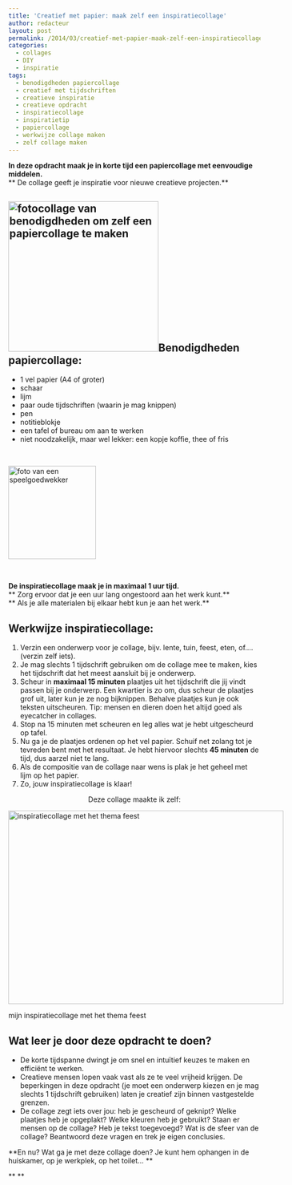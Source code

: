 ```yaml
---
title: 'Creatief met papier: maak zelf een inspiratiecollage'
author: redacteur
layout: post
permalink: /2014/03/creatief-met-papier-maak-zelf-een-inspiratiecollage/
categories:
  - collages
  - DIY
  - inspiratie
tags:
  - benodigdheden papiercollage
  - creatief met tijdschriften
  - creatieve inspiratie
  - creatieve opdracht
  - inspiratiecollage
  - inspiratietip
  - papiercollage
  - werkwijze collage maken
  - zelf collage maken
---
```

**In deze opdracht maak je in korte tijd een papiercollage met eenvoudige middelen.**  
** De collage geeft je inspiratie voor nieuwe creatieve projecten.**

## <img class="alignright  wp-image-6101" title="dit heb je nodig om zelf een papiercollage te maken" src="http://www.schildertuin.nl/wordpress/wp-content/uploads/2014/03/benodigdheden-collage.jpg" alt="fotocollage van benodigdheden om zelf een papiercollage te maken" width="300" height="300" />Benodigdheden papiercollage:

  * 1 vel papier (A4 of groter)
  * schaar
  * lijm
  * paar oude tijdschriften (waarin je mag knippen)
  * pen
  * notitieblokje
  * een tafel of bureau om aan te werken
  * niet noodzakelijk, maar wel lekker: een kopje koffie, thee of fris

&nbsp;

<img class="alignleft  wp-image-6097" title="maak zelf een papiercollage in 1 uur tijd" src="http://www.schildertuin.nl/wordpress/wp-content/uploads/2014/03/speelgoedwekker1.jpg" alt="foto van een speelgoedwekker" width="175" height="186" />

&nbsp;

**De inspiratiecollage maak je in maximaal 1 uur tijd.**  
** Zorg ervoor dat je een uur lang ongestoord aan het werk kunt.**  
** Als je alle materialen bij elkaar hebt kun je aan het werk.**

## Werkwijze inspiratiecollage:

  1. Verzin een onderwerp voor je collage, bijv. lente, tuin, feest, eten, of.…(verzin zelf iets).
  2. Je mag slechts 1 tijdschrift gebruiken om de collage mee te maken, kies het tijdschrift dat het meest aansluit bij je onderwerp.
  3. Scheur in **maximaal 15 minuten** plaatjes uit het tijdschrift die jij vindt passen bij je onderwerp. Een kwartier is zo om, dus scheur de plaatjes grof uit, later kun je ze nog bijknippen. Behalve plaatjes kun je ook teksten uitscheuren. Tip: mensen en dieren doen het altijd goed als eyecatcher in collages.
  4. Stop na 15 minuten met scheuren en leg alles wat je hebt uitgescheurd op tafel.
  5. Nu ga je de plaatjes ordenen op het vel papier. Schuif net zolang tot je tevreden bent met het resultaat. Je hebt hiervoor slechts **45 minuten** de tijd, dus aarzel niet te lang.
  6. Als de compositie van de collage naar wens is plak je het geheel met lijm op het papier.
  7. Zo, jouw inspiratiecollage is klaar!

<p style="text-align: center;">
  Deze collage maakte ik zelf:
</p>

<div id="attachment_6085" style="width: 560px" class="wp-caption aligncenter">
  <img class="size-full wp-image-6085 " title="maak zelf een inspiratiecollage met een thema" src="http://www.schildertuin.nl/wordpress/wp-content/uploads/2014/03/inspiratiecollage_feest.jpg" alt="inspiratiecollage met het thema feest" width="550" height="386" />
  
  <p class="wp-caption-text">
    mijn inspiratiecollage met het thema feest
  </p>
</div>

## Wat leer je door deze opdracht te doen?

  * De korte tijdspanne dwingt je om snel en intuïtief keuzes te maken en efficiënt te werken.
  * Creatieve mensen lopen vaak vast als ze te veel vrijheid krijgen. De beperkingen in deze opdracht (je moet een onderwerp kiezen en je mag slechts 1 tijdschrift gebruiken) laten je creatief zijn binnen vastgestelde grenzen.
  * De collage zegt iets over jou: heb je gescheurd of geknipt? Welke plaatjes heb je opgeplakt? Welke kleuren heb je gebruikt? Staan er mensen op de collage? Heb je tekst toegevoegd? Wat is de sfeer van de collage? Beantwoord deze vragen en trek je eigen conclusies.

**En nu? Wat ga je met deze collage doen? Je kunt hem ophangen in de huiskamer, op je werkplek, op het toilet&#8230; **

** **